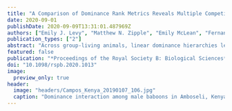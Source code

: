 ```yaml
---
title: "A Comparison of Dominance Rank Metrics Reveals Multiple Competitive Landscapes in an Animal Society"
date: 2020-09-01
publishDate: 2020-09-09T13:31:01.487969Z
authors: ["Emily J. Levy", "Matthew N. Zipple", "Emily McLean", "Fernando A. Campos", "Mauna Dasari", "Arielle S. Fogel", "Mathias Franz", "Laurence R. Gesquiere", "Jacob B. Gordon", "Laura Grieneisen", "Bobby Habig", "David J. Jansen", "Niki H. Learn", "Chelsea J. Weibel", "Jeanne Altmann", "Susan C. Alberts", "Elizabeth A. Archie"]
publication_types: ["2"]
abstract: "Across group-living animals, linear dominance hierarchies lead to disparities in access to resources, health outcomes and reproductive performance. Studies of how dominance rank predicts these traits typically employ one of several dominance rank metrics without examining the assumptions each metric makes about its underlying competitive processes. Here, we compare the ability of two dominance rank metrics— simple ordinal rank and proportional or `standardized' rank— to predict 20 traits in a wild baboon population in Amboseli, Kenya. We propose that simple ordinal rank best predicts traits when competition is density-dependent, whereas proportional rank best predicts traits when competition is density-independent. We found that for 75% of traits (15/20), one rank metric performed better than the other. Strikingly, all male traits were best predicted by simple ordinal rank, whereas female traits were evenly split between proportional and simple ordinal rank. Hence, male and female traits are shaped by different competitive processes: males are largely driven by density-dependent resource access (e.g. access to oestrous females), whereas females are shaped by both density-independent (e.g. distributed food resources) and density-dependent resource access. This method of comparing how different rank metrics predict traits can be used to distinguish between different competitive processes operating in animal societies."
featured: false
publication: "*Proceedings of the Royal Society B: Biological Sciences*"
doi: "10.1098/rspb.2020.1013"
image:
  preview_only: true
header:
  image: "headers/Campos_Kenya_20190107_106.jpg"
  caption: "Dominance interaction among male baboons in Amboseli, Kenya."
---
```

